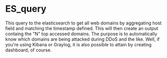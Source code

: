 # ES_query
This query to the elasticsearch to get all web domains by aggregating host field and matching the timestamp defined. This will then create an output containg the "N" top accessed domains. The purpose is to automatically know which domains are being attacked during DDoS and the like. Well, if you're using Kibana or Graylog, it is also possible to attain by creating dashboard, of course.
